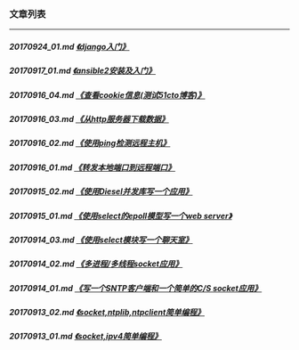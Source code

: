 ### 文章列表
---
##### 20170924_01.md [《django入门》](20170924_01.md)
##### 20170917_01.md [《ansible2安装及入门》](20170917_01.md)
##### 20170916_04.md [《查看cookie信息(测试51cto博客)》](20170916_04.md)
##### 20170916_03.md [《从http服务器下载数据》](20170916_03.md)
##### 20170916_02.md [《使用ping检测远程主机》](20170916_02.md)
##### 20170916_01.md [《转发本地端口到远程端口》](20170916_01.md)
##### 20170915_02.md [《使用Diesel并发库写一个应用》](20170915_02.md)
##### 20170915_01.md [《使用select的epoll模型写一个web server》](20170915_01.md)
##### 20170914_03.md [《使用select模块写一个聊天室》](20170914_03.md)
##### 20170914_02.md [《多进程/多线程socket应用》](20170914_02.md)
##### 20170914_01.md [《写一个SNTP客户端和一个简单的C/S socket应用》](20170914_01.md)
##### 20170913_02.md [《socket,ntplib,ntpclient简单编程》](20170913_02.md)
##### 20170913_01.md [《socket,ipv4简单编程》](20170913_01.md)